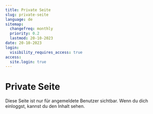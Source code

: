 ```yaml
---
title: Private Seite
slug: private-seite
language: de
sitemap:
  changefreq: monthly
  priority: 0.2
  lastmod: 20-10-2023
date: 20-10-2023
login:
  visibility_requires_access: true
access:
  site.login: true
---
```


# Private Seite

Diese Seite ist nur für angemeldete Benutzer sichtbar. Wenn du dich einloggst, kannst du den Inhalt sehen.
